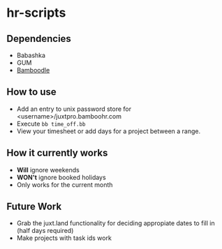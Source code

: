 # hr-scripts

## Dependencies
* Babashka
* GUM
* [Bamboodle](https://github.com/sw1nn/bamboodle.git)

## How to use

* Add an entry to unix password store for &lt;username&gt;/juxtpro.bamboohr.com
* Execute `bb time_off.bb`
* View your timesheet or add days for a project between a range.

## How it currently works

* **Will** ignore weekends
* **WON't** ignore booked holidays
* Only works for the current month

## Future Work

* Grab the juxt.land functionality for deciding appropiate dates to fill in (half days required)
* Make projects with task ids work
